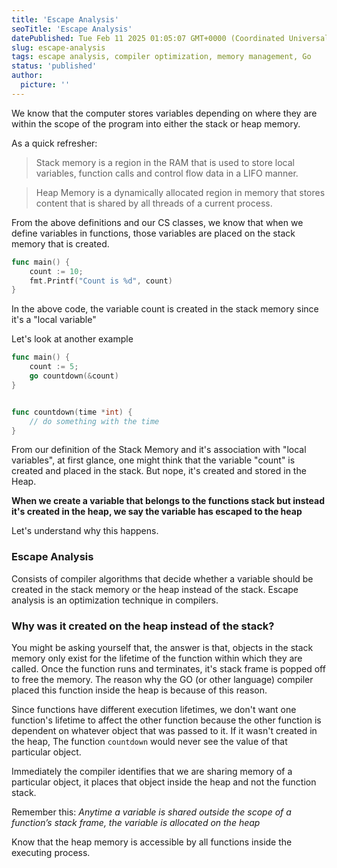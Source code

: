 ```yaml
---
title: 'Escape Analysis'
seoTitle: 'Escape Analysis'
datePublished: Tue Feb 11 2025 01:05:07 GMT+0000 (Coordinated Universal Time)
slug: escape-analysis
tags: escape analysis, compiler optimization, memory management, Go
status: 'published'
author:
  picture: ''
---
```


We know that the computer stores variables depending on where they are within the scope of the program into either the stack or heap memory.

As a quick refresher:

> Stack memory is a region in the RAM that is used to store local variables, function calls and control flow data in a LIFO manner.

> Heap Memory is a dynamically allocated region in memory that stores content that is shared by all threads of a current process.

From the above definitions and our CS classes, we know that when we define variables in functions, those variables are placed on the stack memory that is created.

```go
func main() {
    count := 10;
    fmt.Printf("Count is %d", count)
}
```

In the above code, the variable count is created in the stack memory since it's a "local variable"

Let's look at another example

```go
func main() {
    count := 5;
    go countdown(&count)
}


func countdown(time *int) {
    // do something with the time
}
```

From our definition of the Stack Memory and it's association with "local variables", at first glance, one might think that the variable "count" is created and placed in the stack. But nope, it's created and stored in the Heap.

**When we create a variable that belongs to the functions stack but instead it's created in the heap, we say the variable has escaped to the heap**

Let's understand why this happens.

### Escape Analysis

Consists of compiler algorithms that decide whether a variable should be created in the stack memory or the heap instead of the stack. Escape analysis is an optimization technique in compilers.

### Why was it created on the heap instead of the stack?

You might be asking yourself that, the answer is that, objects in the stack memory only exist for the lifetime of the function within which they are called. Once the function runs and terminates, it's stack frame is popped off to free the memory. The reason why the GO (or other language) compiler placed this function inside the heap is because of this reason.

Since functions have different execution lifetimes, we don't want one function's lifetime to affect the other function because the other function is dependent on whatever object that was passed to it. If it wasn't created in the heap, The function `countdown` would never see the value of that particular object.

Immediately the compiler identifies that we are sharing memory of a particular object, it places that object inside the heap and not the function stack.

Remember this: _Anytime a variable is shared outside the scope of a function’s stack frame, the variable is allocated on the heap_

Know that the heap memory is accessible by all functions inside the executing process.
